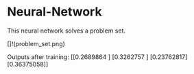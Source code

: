 # Neural-Network
This neural network solves a problem set.

[]!(problem_set.png)

Outputs after training:
[[0.2689864 ]
 [0.3262757 ]
 [0.23762817]
 [0.36375058]]
